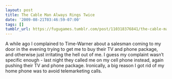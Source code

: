 ```yaml
---
layout: post
title: The Cable Man Always Rings Twice
date: '2009-08-21T03:46:59-07:00'
tags: []
tumblr_url: https://fugugames.tumblr.com/post/110318376841/the-cable-man-always-rings-twice
---
```

A while ago I complained to Time-Warner about a salesman coming to my door in the evening trying to get me to buy their TV and phone package,&nbsp; and otherwise just irritating the hell out of me. I guess my complaint wasn’t specific enough - last night they called me on my cell phone instead, again pushing their TV and phone package. Ironically, a big reason I got rid of my home phone was to avoid telemarketing calls.

